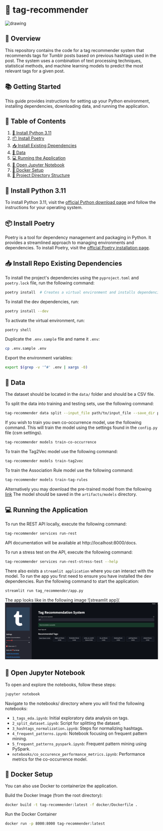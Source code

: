 # 📖 tag-recommender
<img src="https://upload.wikimedia.org/wikipedia/commons/thumb/4/43/Tumblr.svg/1920px-Tumblr.svg.png" alt="drawing" width="200"/>


## 📝 Overview
This repository contains the code for a tag recommender system
that recommends tags for Tumblr posts based on previous hashtags used in the post.
The system uses a combination of text processing techniques, statistical methods,
and machine learning models to predict the most relevant tags for a given post.

## 📚 Getting Started
This guide provides instructions for setting up your Python environment,
installing dependencies, downloading data, and running the application.

## 📑 Table of Contents
1. [🔧 Install Python 3.11](#-install-python-311)
2. [📦 Install Poetry](#-install-poetry)
3. [📥 Install Existing Dependencies](#-install-existing-dependencies)
4. [📂 Data](#-data)
5. [💻 Running the Application](#-running-the-application)
6. [📘 Open Jupyter Notebook](#-open-jupyter-notebook)
7. [🐳 Docker Setup](#-docker-setup)
8. [📂 Project Directory Structure](#-project-directory-structure)

## 🔧 Install Python 3.11
To install Python 3.11,
visit the [official Python download page](https://www.python.org/downloads/release/python-3110/)
and follow the instructions for your operating system.

## 📦 Install Poetry
Poetry is a tool for dependency management and packaging in Python.
It provides a streamlined approach to managing environments and dependencies.
To install Poetry,
visit the [official Poetry installation page](https://python-poetry.org/docs/#installation).

## 📥 Install Repo Existing Dependencies
To install the project's dependencies using the `pyproject.toml` and `poetry.lock` file,
run the following command:
```bash
poetry install  # Creates a virtual environment and installs dependencies
```

To install the dev dependencies, run:
```bash
poetry install --dev
```


To activate the virtual environment, run:
```bash
poetry shell
```

Duplicate the `.env.sample` file and name it `.env`:
```bash
cp .env.sample .env
```

Export the environment variables:
```bash
export $(grep -v '^#' .env | xargs -0)
```

## 📂 Data
The dataset should be located in the `data/` folder and should be a CSV file.

To split the data into training and testing sets, use the following command:
```bash
tag-recommender data split --input_file path/to/input_file --save_dir path/to/output_dir
```

If you wish to train you own co-occurrence model, use the following command.
This will train the model using the settings found in the `config.py` file
(csm settings).
```bash
tag-recommender models train-co-occurrence
```

To train the Tag2Vec model use the following command:
```bash
tag-recommender models train-tag2vec
```

To train the Association Rule model use the following command:
```bash
tag-recommender models train-tag-rules
```


Alternatively you may download the pre-trained model from the following
[link](https://drive.google.com/file/d/1umk7fhSKmYIsq6qlYEFPStTEW0pC7YOz/view?usp=drive_link)
The model should be saved in the `artifacts/models` directory.

## 💻 Running the Application

To run the REST API locally, execute the following command:
```bash
tag-recommender services run-rest
```
API documentation will be available at http://localhost:8000/docs.

To run a stress test on the API, execute the following command:
```bash
tag-recommender services run-rest-stress-test --help
```

There also exists a `streamlit application` where you can interact with the model.
To run the app you first need to ensure you have installed the dev dependencies.
Run the following command to start the application:
```bash
streamlit run tag_recommender/app.py
```
The app looks like in the following image
![streamlit app](![img.png](images/streamlit_app.png)

## 📘 Open Jupyter Notebook
To open and explore the notebooks, follow these steps:
```bash
jupyter notebook
```
Navigate to the notebooks/ directory where you will find the following notebooks:
- `1_tags_eda.ipynb`: Initial exploratory data analysis on tags.
- `2_split_dataset.ipynb`: Script for splitting the dataset.
- `3_hashtags_normalization.ipynb`: Steps for normalizing hashtags.
- `4_frequent_patterns.ipynb`: Notebook focusing on frequent pattern mining.
- `5_frequent_patterns_pyspark.ipynb`: Frequent pattern mining using PySpark.
- `notebooks/co_occurence_performance_metrics.ipynb`: Performance metrics for the co-occurrence model.

## 🐳 Docker Setup
You can also use Docker to containerize the application.

Build the Docker Image (from the root directory):
```bash
docker build -t tag-recommender:latest -f docker/Dockerfile .
```
Run the Docker Container
```bash
docker run -p 8000:8000 tag-recommender:latest
```
